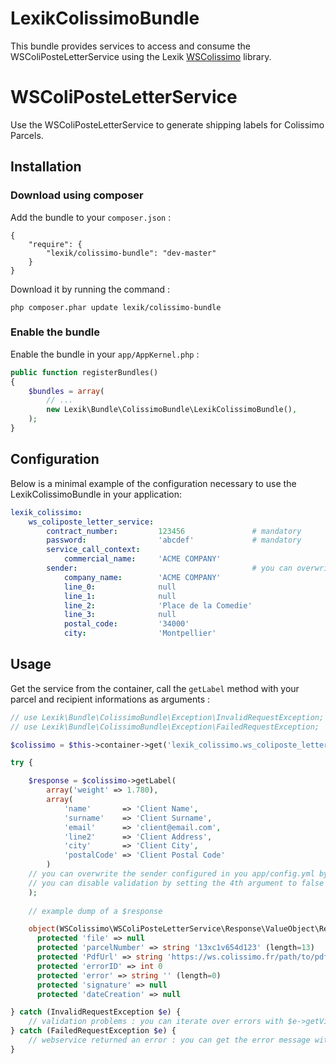 LexikColissimoBundle
====================

This bundle provides services to access and consume the WSColiPosteLetterService 
using the Lexik [WSColissimo](https://github.com/lexik/ws-colissimo) library.

# WSColiPosteLetterService

Use the WSColiPosteLetterService to generate shipping labels for Colissimo Parcels.

## Installation

### Download using composer

Add the bundle to your `composer.json` :

```
{
    "require": {
        "lexik/colissimo-bundle": "dev-master"
    }
}
```
Download it by running the command :

```
php composer.phar update lexik/colissimo-bundle
```

### Enable the bundle

Enable the bundle in your `app/AppKernel.php` :

```php
public function registerBundles()
{
    $bundles = array(
        // ...
        new Lexik\Bundle\ColissimoBundle\LexikColissimoBundle(),
    );
}
```

## Configuration

Below is a minimal example of the configuration necessary to use the LexikColissimoBundle
in your application:

```yml
lexik_colissimo:
    ws_coliposte_letter_service:
        contract_number:         123456               # mandatory
        password:                'abcdef'             # mandatory
        service_call_context:
            commercial_name:     'ACME COMPANY'
        sender:                                       # you can overwrite this part from your code
            company_name:        'ACME COMPANY'
            line_0:              null   
            line_1:              null
            line_2:              'Place de la Comedie'
            line_3:              null
            postal_code:         '34000'
            city:                'Montpellier'
```

## Usage

Get the service from the container, call the `getLabel` method with your parcel and recipient informations as arguments :

```php
// use Lexik\Bundle\ColissimoBundle\Exception\InvalidRequestException;
// use Lexik\Bundle\ColissimoBundle\Exception\FailedRequestException;

$colissimo = $this->container->get('lexik_colissimo.ws_coliposte_letter_service.service');

try {

    $response = $colissimo->getLabel(
        array('weight' => 1.780),
        array(
            'name'       => 'Client Name',
            'surname'    => 'Client Surname',
            'email'      => 'client@email.com',
            'line2'      => 'Client Address',
            'city'       => 'Client City',
            'postalCode' => 'Client Postal Code'
        )
	// you can overwrite the sender configured in you app/config.yml by passing an array as 3rd argument
	// you can disable validation by setting the 4th argument to false
    );
    
    // example dump of a $response

    object(WSColissimo\WSColiPosteLetterService\Response\ValueObject\ReturnLetter)[1102]
      protected 'file' => null
      protected 'parcelNumber' => string '13xc1v654d123' (length=13)
      protected 'PdfUrl' => string 'https://ws.colissimo.fr/path/to/pdf-file' (length=40)
      protected 'errorID' => int 0
      protected 'error' => string '' (length=0)
      protected 'signature' => null
      protected 'dateCreation' => null

} catch (InvalidRequestException $e) {
    // validation problems : you can iterate over errors with $e->getViolations()
} catch (FailedRequestException $e) {
    // webservice returned an error : you can get the error message with $e->getMessage()
}
```

